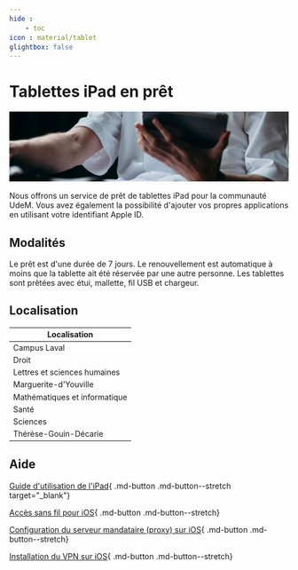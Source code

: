 ```yaml
---
hide : 
    - toc
icon : material/tablet
glightbox: false
---
```


# Tablettes iPad en prêt
![](images/ipad.jpg)

Nous offrons un service de prêt de tablettes iPad pour la communauté UdeM. Vous avez également la possibilité d'ajouter vos propres applications en utilisant votre identifiant Apple ID.

## Modalités

Le prêt est d'une durée de 7 jours. Le renouvellement est automatique à moins que la tablette ait été réservée par une autre personne.
Les tablettes sont prêtées avec étui, mallette, fil USB et chargeur.

## Localisation

| Localisation|
|----------|
| Campus Laval |
| Droit |
| Lettres et sciences humaines |
| Marguerite-d'Youville |
| Mathématiques et informatique|
| Santé |
| Sciences |
| Thérèse-Gouin-Décarie |

## Aide

<div class="grid cards" markdown>

[Guide d'utilisation de l'iPad](https://support.apple.com/fr-ca/guide/ipad/welcome/ipados){ .md-button .md-button--stretch target="_blank"} 

[Accès sans fil pour iOS](sans-fil.md){ .md-button .md-button--stretch}

[Configuration du serveur mandataire (proxy) sur iOS](acces-hors-campus/proxy.md#ios){ .md-button .md-button--stretch}

[Installation du VPN sur iOS](acces-hors-campus/vpn.md#ios){ .md-button .md-button--stretch}

</div>
